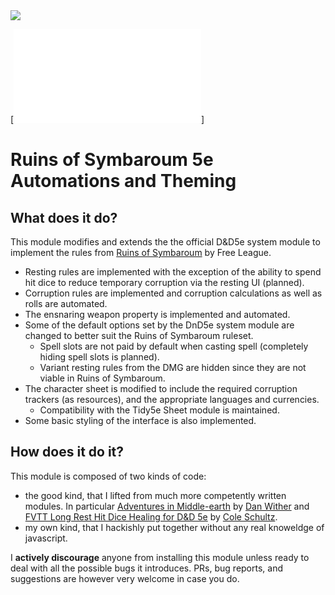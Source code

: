 <img src="https://img.shields.io/endpoint?url=https://foundryshields.com/version?url=https://raw.githubusercontent.com/dirusulixes/ros5e/master/module.json">

[![changelog-badge][changelog]]
# Ruins of Symbaroum 5e Automations and Theming

## What does it do?
This module modifies and extends the the official D&D5e system module to implement the rules from [Ruins of Symbaroum](https://www.kickstarter.com/projects/1192053011/ruins-of-symbaroum-for-5e/description) by Free League.

+ Resting rules are implemented with the exception of the ability to spend hit dice to reduce temporary corruption via the resting UI (planned).
+ Corruption rules are implemented and corruption calculations as well as rolls are automated.
+ The ensnaring weapon property is implemented and automated.
+ Some of the default options set by the DnD5e system module are changed to better suit the Ruins of Symbaroum ruleset.
  + Spell slots are not paid by default when casting spell (completely hiding spell slots is planned).
  + Variant resting rules from the DMG are hidden since they are not viable in Ruins of Symbaroum.
+ The character sheet is modified to include the required corruption trackers (as resources), and the appropriate languages and currencies.
  + Compatibility with the Tidy5e Sheet module is maintained.
+ Some basic styling of the interface is also implemented. 
## How does it do it?
This module is composed of two kinds of code:
+ the good kind, that I lifted from much more competently written modules. In particular [Adventures in Middle-earth](https://gitlab.com/dwinther/aime-module) by [Dan Wither](https://gitlab.com/dwinther) and [FVTT Long Rest Hit Dice Healing for D&D 5e](https://github.com/schultzcole/FVTT-Long-Rest-HD-Healing-5e) by [Cole Schultz](https://github.com/schultzcole).
+ my own kind, that I hackishly put together without any real knoweldge of javascript.

I **actively discourage** anyone from installing this module unless ready to deal with all the possible bugs it introduces. PRs, bug reports, and suggestions are however very welcome in case you do.

[changelog]: ./CHANGELOG.md